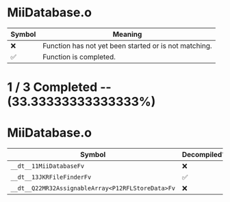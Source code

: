 # MiiDatabase.o
| Symbol | Meaning 
| ------------- | ------------- 
| :x: | Function has not yet been started or is not matching. 
| :white_check_mark: | Function is completed. 


# 1 / 3 Completed -- (33.33333333333333%)
# MiiDatabase.o
| Symbol | Decompiled? |
| ------------- | ------------- |
| `__dt__11MiiDatabaseFv` | :x: |
| `__dt__13JKRFileFinderFv` | :white_check_mark: |
| `__dt__Q22MR32AssignableArray<P12RFLStoreData>Fv` | :x: |
